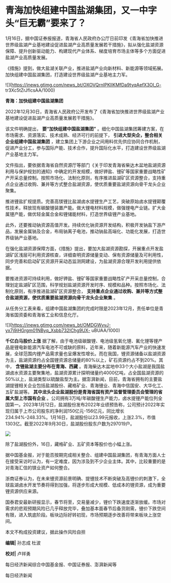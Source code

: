 # 青海加快组建中国盐湖集团，又一中字头“巨无霸”要来了？

1月16日，据中国证券报报道，青海省人民政府办公厅日前印发《青海省加快推进世界级盐湖产业基地建设促进盐湖产业高质量发展若干措施》，拟从强化盐湖资源保障、提升创新驱动能力、构建现代产业体系、梯度培育市场主体等多个方面促进盐湖产业高质量发展。

《措施》提到，做大盐湖关联产业，推进盐湖产业向新材料、新能源等领域拓展。加快组建中国盐湖集团，打造建设世界级盐湖产业基地主力军。

![](https://inews.gtimg.com/news_bt/OXOVQrnIPKlIKMfDa9tyqAefX3OI_G-
tr3Xc5tZrJfIcsAA/1000)

**青海：加快组建中国盐湖集团**

2022年12月30日，青海省人民政府公开发布了《青海省加快推进世界级盐湖产业基地建设促进盐湖产业高质量发展若干措施》。

该文件明确提出， **要“加快组建中国盐湖集团”** 。细化中国盐湖集团筹建方案，在市场需求、资源落实、技术成熟、经济可行的前提下，
**引进大型央企，整合相关企业组建中国盐湖集团**
，建立集团上下游企业之间用料优先供应协同合作机制，促进产业分工，参与国际产能、技术合作，提升国际化水平，打造建设世界级盐湖产业基地主力军。

文件指出，要依据青海省自然资源厅等部门《关于印发青海省柴达木盆地盐湖资源利用与保护规划的通知》中确定的开发规模，做好钾盐、锂矿等国家重要战略性矿产开采总量控制。按照市场化、法制化原则，有序推进盐湖矿区资源整合，支持重点企业通过收购、兼并等方式整合盐湖资源，使优质重要盐湖资源向骨干龙头企业聚集。

推进锂盐扩规提质。完善高镁锂比盐湖卤水提锂生产工艺，突破原始卤水提锂颠覆性技术，释放现有碳酸锂装置产能。做大锂电材料规模，做强锂电产业链。扩大金属锂产能，做优轻金属合金和锂储能材料，打造世界级锂产业基地。

此外，还要推动钠资源高值开发。持续优化钠资源开发结构，积极开发钠盐下游产品，发展金属钠及合金，布局钠离子电池，推动钠盐高端化、功能化发展，打造世界级钠产业基地。

在强化盐湖资源保障方面，《措施》提出，要加大盐湖资源勘探，开展重点开发盐湖矿区浅层可利用资源核查，详细查明资源储量变动、保有资源储量及可利用性，同步完善和启动矿区资源开采动态监测网建设，为盐湖资源合理开发利用提供依据。

要推进资源可持续利用，做好钾盐、锂矿等国家重要战略性矿产开采总量控制，合理划定盐湖矿区范围，科学规划盐湖资源开发时序、规模和品种。按照市场化、法制化原则，有序推进盐湖矿区资源整合，
**支持重点企业通过收购、兼并等方式整合盐湖资源，使优质重要盐湖资源向骨干龙头企业聚集** 。

从任务分工表来看，组建中国盐湖集团的完成时限是2023年12月，责任单位是青海省国资委和青海省工业和信息化厅。

![](https://inews.gtimg.com/news_bt/OMDGWvvJ-yx7j9iHGrgm01NByq_Xsbb732IChg9UX-
uBUAA/1000)

**千亿白马股价上涨**
据了解，由于电池级碳酸锂、电池级氢氧化锂、氟化锂等锂产品是锂电新能源汽车电池不可或缺的原料，近年来，随着新能源汽车产业的快速发展，全球范围内锂产品需求量也呈爆发性增长。而在我国，锂资源储备以盐湖资源为主，盐湖资源约占全国锂资源总储量的80%以上，矿石资源约占不到20%。其中，
**含锂盐湖主要分布在青海、西藏**
。青海柴达木盆地中33个大小盐湖是我国盐湖卤水资源主要聚集地，盐湖资源累计探明储量约4000亿吨，占全国盐湖资源的50%以上，盐湖类型以硫酸盐型为主。据澎湃新闻，目前，青海省拥有的主要盐湖提锂相关企业包括盐湖股份、藏格矿业、青海锂业、青海中信国安、大华化工、五矿盐湖等。
**其中龙头企业盐湖股份是青海省国有资产监督管理委员会管理的省属大型上市国有企业**
。公司拥有3万吨/年碳酸锂生产能力，卤水提锂产能位列全国第一。2023年1月12日，盐湖股份发布2022年业绩预告称，公司预计2022年实现归属于上市公司股东的净利润150亿元-156亿元，同比增长234.94%-248.33%。1月16日，盐湖股份以23.99元报收，上涨2.3%，市值1303亿。截至2022年9月30日，盐湖股份股东户数为297019户。

![](https://inews.gtimg.com/news_bt/O5B0yzarJxPMpGRYi4iiBL6qkvn00GJ5WApyK-1c3KqK0AA/1000)

除了盐湖股份外，16日，藏格矿业、五矿资本等股价也小幅上涨。

据中国基金报，对于能否按期完成相关整合、组建中国盐湖集团，有青海方面人士在接受采访时认为，有一定难度，因为涉及到不少企业主体。其中，比较重要的是对青海汇信的镁业资产如何整合。

浙商证券认为，在未来锂资源前景明确、提锂技术不断突破及高锂价的刺激下，全球盐湖卤水开发节奏将得到加强，将逐步形成大规模、低成本的锂资源，成为重要锂资源供应来源。

国泰君安最新研报显示，春节将至，交易量减少，锂价下跌速度逐渐放缓。市场对需求的悲观预期风险已几乎释放完毕，叠加基本面春节后备货刚需，锂价下跌空间有限，进入筑底阶段。板块边际好转初现，市场预期逐步改善将带来板块上涨空间。

本文不构成投资建议，据此操作风险自担

**编辑|** 孙志成 杜波

**校对|** 卢祥勇

每日经济新闻综合中国基金报、中国证券报、澎湃新闻等

每日经济新闻

